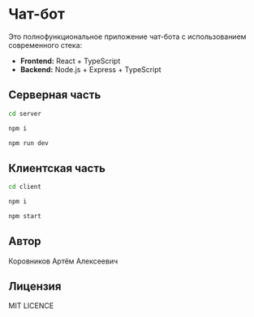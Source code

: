 # Чат-бот

Это полнофункциональное приложение чат-бота с использованием современного стека:

- **Frontend:** React + TypeScript
- **Backend:** Node.js + Express + TypeScript

## Серверная часть

```sh
cd server
```

```sh
npm i
```

```sh
npm run dev
```

## Клиентская часть

```sh
cd client
```

```sh
npm i
```

```sh
npm start
```

## Автор

Коровников Артём Алексеевич

## Лицензия

MIT LICENCE